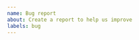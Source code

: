 ```yaml
---
name: Bug report
about: Create a report to help us improve
labels: bug
---
```


<!--
Thanks for reporting a bug! ⛰

1. Make sure the bug is caused by Refined GitHub. Try disabling the extension first.
2. Include a REAL URL where the bug appears. If it happens on a private repo, find an equivalent public URL.
  DO NOT post fake URLs like github.com/<user>/<repo> unless you can't replicate it elsewhere.
3. Include a screenshot/gif so we can help you better

If we can't see the issue nor can replicate it easily, we can't help.
-->
